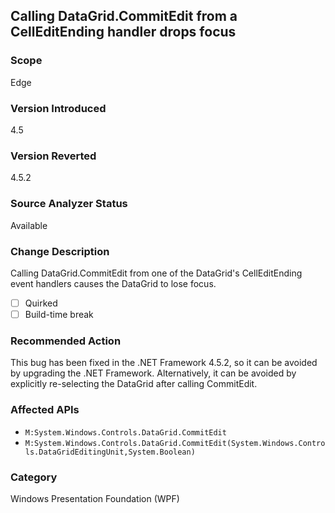 ## Calling DataGrid.CommitEdit from a CellEditEnding handler drops focus

### Scope
Edge

### Version Introduced
4.5

### Version Reverted
4.5.2

### Source Analyzer Status
Available

### Change Description
Calling DataGrid.CommitEdit from one of the DataGrid's CellEditEnding event handlers causes the DataGrid to lose focus.

- [ ] Quirked
- [ ] Build-time break

### Recommended Action
This bug has been fixed in the .NET Framework 4.5.2, so it can be avoided by upgrading the .NET Framework. Alternatively, it can be avoided by explicitly re-selecting the DataGrid after calling CommitEdit.

### Affected APIs
* `M:System.Windows.Controls.DataGrid.CommitEdit`
* `M:System.Windows.Controls.DataGrid.CommitEdit(System.Windows.Controls.DataGridEditingUnit,System.Boolean)`

### Category
Windows Presentation Foundation (WPF)

<!-- breaking change id: 124 -->

